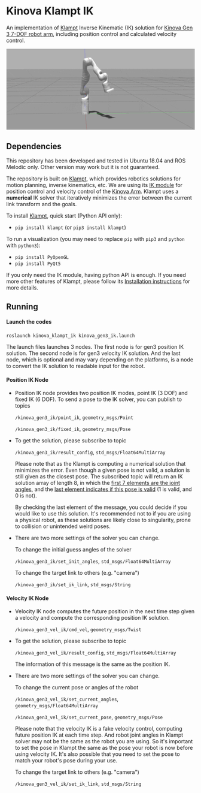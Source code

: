 # Kinova Klampt IK

An implementation of [Klampt](https://github.com/krishauser/Klampt) Inverse Kinematic (IK) solution for [Kinova Gen 3 7-DOF robot arm](https://www.kinovarobotics.com/en/products/gen3-robot), including position control and calculated velocity control.

![image](demo/ik_circle.gif)

## Dependencies

This repository has been developed and tested in Ubuntu 18.04 and ROS Melodic only. Other version may work but it is not guaranteed.

The repository is built on [Klampt](https://github.com/krishauser/Klampt), which provides robotics solutions for motion planning, inverse kinematics, etc. We are using its [IK module](http://motion.cs.illinois.edu/software/klampt/latest/pyklampt_docs/Manual-IK.html) for position control and velocity control of the [Kinova Arm](https://www.kinovarobotics.com/en/products/gen3-robot).  Klampt uses a **numerical** IK solver that iteratively minimizes the error between the current link transform and the goals.

To install [Klampt](https://github.com/krishauser/Klampt), quick start (Python API only):

- `pip install klampt` (or `pip3 install klampt`)

To run a visualization (you may need to replace `pip` with `pip3` and `python` with `python3`):

- `pip install PyOpenGL`
- `pip install PyQt5`

If you only need the IK module, having python API is enough. If you need more other features of Klampt, please follow its [Installation instructions](https://github.com/krishauser/Klampt) for more details.

## Running

#### Launch the codes

`roslaunch kinova_klampt_ik kinova_gen3_ik.launch`

The launch files launches 3 nodes. The first node is for gen3 position IK solution. The second node is for gen3 velocity IK solution. And the last node, which is optional and may vary depending on the platforms, is a node to convert the IK solution to readable input for the robot.

#### Position IK Node

- Position IK node provides two position IK modes, point IK (3 DOF) and fixed IK (6 DOF). To send a pose to the IK solver, you can publish to topics

  `/kinova_gen3_ik/point_ik`, `geometry_msgs/Point`

  `/kinova_gen3_ik/fixed_ik`, `geometry_msgs/Pose`

- To get the solution, please subscribe to topic

  `/kinova_gen3_ik/result_config`, `std_msgs/Float64MultiArray`

  Please note that as the Klampt is computing a numerical solution that minimizes the error. Even though a given pose is not valid, a solution is still given as the closest pose. The subscribed topic will return an IK solution array of length 8, in which the <u>first 7 elements are the joint angles</u>, and the <u>last element indicates if this pose is valid</u> (1 is valid, and 0 is not). 

  By checking the last element of the message, you could decide if you would like to use this solution. It's recommended not to if you are using a physical robot, as these solutions are likely close to singularity, prone to collision or unintended weird poses.

- There are two more settings of the solver you can change.

  To change the initial guess angles of the solver

  `/kinova_gen3_ik/set_init_angles`, `std_msgs/Float64MultiArray `

  To change the target link to others (e.g. "camera")

  `/kinova_gen3_ik/set_ik_link`, `std_msgs/String `

#### Velocity IK Node

- Velocity IK node computes the future position in the next time step given a velocity and compute the corresponding position IK solution.

  `/kinova_gen3_vel_ik/cmd_vel`, `geometry_msgs/Twist`

- To get the solution, please subscribe to topic

  `/kinova_gen3_vel_ik/result_config`, `std_msgs/Float64MultiArray`

  The information of this message is the same as the position IK.

- There are two more settings of the solver you can change.

  To change the current pose or angles of the robot

  `/kinova_gen3_vel_ik/set_current_angles`, `geometry_msgs/Float64MultiArray `

  `/kinova_gen3_vel_ik/set_current_pose`, `geometry_msgs/Pose `

  Please note that the velocity IK is a fake velocity control, computing future position IK at each time step. And robot joint angles in Klampt solver may not be the same as the robot you are using. So it's important to set the pose in Klampt the same as the pose your robot is now before using velocity IK. It's also possible that you need to set the pose to match your robot's pose during your use.

  To change the target link to others (e.g. "camera")

  `/kinova_gen3_vel_ik/set_ik_link`, `std_msgs/String `



